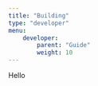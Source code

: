 ```yaml
---
title: "Building"
type: "developer"
menu:
    developer:
        parent: "Guide"
        weight: 10
---
```


Hello